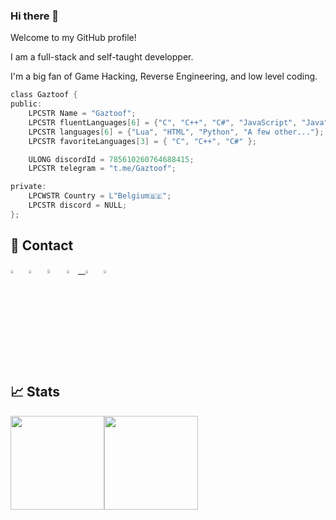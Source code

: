 ### Hi there 👋

Welcome to my GitHub profile!

I am a full-stack and self-taught developper.

I'm a big fan of Game Hacking, Reverse Engineering, and low level coding.

```c
class Gaztoof {
public:
    LPCSTR Name = "Gaztoof";
    LPCSTR fluentLanguages[6] = {"C", "C++", "C#", "JavaScript", "Java", "Assembly"};
    LPCSTR languages[6] = {"Lua", "HTML", "Python", "A few other..."};
    LPCSTR favoriteLanguages[3] = { "C", "C++", "C#" };

    ULONG discordId = 785610260764688415;
    LPCSTR telegram = "t.me/Gaztoof";

private:
    LPCWSTR Country = L"Belgium🇧🇪";
    LPCSTR discord = NULL;
};
```

## 📝 Contact
[<img src="https://upload.wikimedia.org/wikipedia/commons/8/83/Steam_icon_logo.svg" width="3.5%"/>](https://steamcommunity.com/id/gaztoof/)  &nbsp; [<img src="https://github.com/sciencepal/sciencepal/blob/master/assets/discord-round.svg" width="3.5%"/>](https://discord.gg/FeKhAEu3gt)  &nbsp; [<img src="https://upload.wikimedia.org/wikipedia/commons/thumb/7/72/YouTube_social_white_square_%282017%29.svg/768px-YouTube_social_white_square_%282017%29.svg.png" width="3.9%"/>](https://www.youtube.com/channel/UCB7rQNzTsaoS2-I0Z4byUxA)  &nbsp; <a href="mailto:gaztoof@gmail.com"> <img src="https://img.icons8.com/fluent/48/000000/gmail.png" width="3.5%"/>  &nbsp; [<img src="https://upload.wikimedia.org/wikipedia/commons/thumb/8/82/Telegram_logo.svg/600px-Telegram_logo.svg.png" width="3.5%"/>](https://t.me/Gaztoof)  &nbsp; [<img src="https://seeklogo.com/images/T/twitch-logo-4931D91F85-seeklogo.com.png" width="3.5%"/>](https://twitch.tv/Gaztoof)

 ## 📈 Stats
<img height="150px" src="https://github-readme-stats.vercel.app/api?username=Gaztoof&show_icons=true&border_color=2e4058&line_height=21&title_color=4E5D94&text_color=9f9f9f&bg_color=00000000&icon_color=4E5D94&count_private=true&enable_animations=true"/><img height="150px" src="https://github-readme-stats.vercel.app/api/top-langs/?username=Gaztoof&show_icons=true&border_color=2e4058&line_height=21&title_color=4E5D94&text_color=9f9f9f&bg_color=00000000&icon_color=4E5D94&count_private=true&enable_animations=true"/>

    
